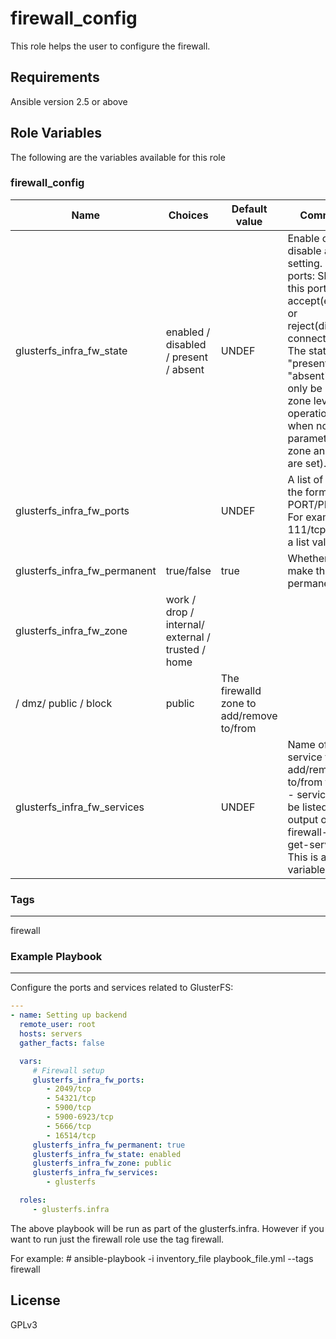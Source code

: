 firewall_config
===============

This role helps the user to configure the firewall.


Requirements
------------
Ansible version 2.5 or above

Role Variables
--------------

The following are the variables available for this role

### firewall_config
| Name                     |Choices| Default value         | Comments                          |
|--------------------------|-------|-----------------------|-----------------------------------|
| glusterfs_infra_fw_state | enabled / disabled / present / absent    | UNDEF   | Enable or disable a setting. For ports: Should this port accept(enabled) or reject(disabled) connections. The states "present" and "absent" can only be used in zone level operations (i.e. when no other parameters but zone and state are set). |
| glusterfs_infra_fw_ports |    | UNDEF    | A list of ports in the format PORT/PROTO. For example 111/tcp. This is a list value.  |
| glusterfs_infra_fw_permanent  | true/false  | true | Whether to make the rule permanenet. |
| glusterfs_infra_fw_zone    | work / drop / internal/ external / trusted / home
/ dmz/ public / block | public   | The firewalld zone to add/remove to/from |
| glusterfs_infra_fw_services |    | UNDEF | Name of a service to add/remove to/from firewalld - service must be listed in output of firewall-cmd --get-services. This is a list variable

### Tags
--------
firewall

### Example Playbook
--------------------

Configure the ports and services related to GlusterFS:


```yaml
---
- name: Setting up backend
  remote_user: root
  hosts: servers
  gather_facts: false

  vars:
     # Firewall setup
     glusterfs_infra_fw_ports:
        - 2049/tcp
        - 54321/tcp
        - 5900/tcp
        - 5900-6923/tcp
        - 5666/tcp
        - 16514/tcp
     glusterfs_infra_fw_permanent: true
     glusterfs_infra_fw_state: enabled
     glusterfs_infra_fw_zone: public
     glusterfs_infra_fw_services:
        - glusterfs

  roles:
     - glusterfs.infra

```

The above playbook will be run as part of the glusterfs.infra. However if you
want to run just the firewall role use the tag firewall.

For example:
\# ansible-playbook -i inventory_file playbook_file.yml --tags firewall

License
-------

GPLv3

